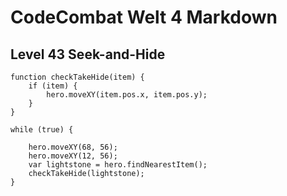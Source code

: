 # CodeCombat Welt 4 Markdown
## Level 43 Seek-and-Hide
```
function checkTakeHide(item) {
    if (item) {
        hero.moveXY(item.pos.x, item.pos.y);
    }
}

while (true) {

    hero.moveXY(68, 56);
    hero.moveXY(12, 56);
    var lightstone = hero.findNearestItem();
    checkTakeHide(lightstone);
}